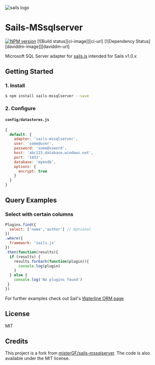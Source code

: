 ![sails logo](http://sailsjs.org/images/bkgd_squiddy.png)

# Sails-MSsqlserver
[![NPM version][npm-image]][npm-url]
[![Build status][ci-image]][ci-url]
[![Dependency Status][daviddm-image]][daviddm-url]



Microsoft SQL Server adapter for [sails.js](http://sailsjs.org/) intended for Sails v1.0.x

## Getting Started
### 1. Install
```sh
$ npm install sails-mssqlserver --save
```

### 2. Configure

#### `config/datastores.js`
```js
{
  default: {
    adapter: 'sails-mssqlserver',
    user: 'some@user',
    password: 'some@ssword',
    host: 'abc123.database.windows.net',
    port: '1433',
    database: 'mymsdb',
    options: {
      encrypt: true
    }
  }
}
```

## Query Examples

### Select with certain columns
``` javascript
Plugins.find({
  select: ['name','author'] // Optional
})
.where({
  framework: 'sails.js'
})
.then(function(results){
  if (results) {
    results.forEach(function(plugin)){
      console.log(plugin)
    }      
  } else {
    console.log('No plugins found')
 }
})
```

For further examples check out Sail's [Waterline ORM page](http://sailsjs.org/documentation/concepts/models-and-orm/query-language)

## License
MIT

## Credits

This project is a fork from [misterGF/sails-mssqlserver](https://github.com/misterGF/sails-mssqlserver). The code is also available under the MIT license.

[npm-image]: https://img.shields.io/npm/v/sails-mssqlserver.svg?style=flat-square
[npm-url]: https://npmjs.org/package/sails-mssqlserver
